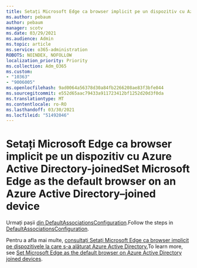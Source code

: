 ```yaml
---
title: Setați Microsoft Edge ca browser implicit pe un dispozitiv cu Azure Active Directory-joined
ms.author: pebaum
author: pebaum
manager: scotv
ms.date: 03/29/2021
ms.audience: Admin
ms.topic: article
ms.service: o365-administration
ROBOTS: NOINDEX, NOFOLLOW
localization_priority: Priority
ms.collection: Adm_O365
ms.custom:
- "10363"
- "9006005"
ms.openlocfilehash: 9ad0064a56378d30a84fb2266208ae83f3bfe044
ms.sourcegitcommit: e552d65aac79433a911723412bf1252d20d3f0da
ms.translationtype: MT
ms.contentlocale: ro-RO
ms.lasthandoff: 03/30/2021
ms.locfileid: "51492046"
---
```

# <a name="set-microsoft-edge-as-the-default-browser-on-an-azure-active-directoryjoined-device"></a><span data-ttu-id="dfdd0-102">Setați Microsoft Edge ca browser implicit pe un dispozitiv cu Azure Active Directory-joined</span><span class="sxs-lookup"><span data-stu-id="dfdd0-102">Set Microsoft Edge as the default browser on an Azure Active Directory–joined device</span></span>

<span data-ttu-id="dfdd0-103">Urmați pașii [din DefaultAssociationsConfiguration](https://go.microsoft.com/fwlink/?linkid=2132650).</span><span class="sxs-lookup"><span data-stu-id="dfdd0-103">Follow the steps in [DefaultAssociationsConfiguration](https://go.microsoft.com/fwlink/?linkid=2132650).</span></span>

<span data-ttu-id="dfdd0-104">Pentru a afla mai multe, [consultați Setați Microsoft Edge ca browser implicit pe dispozitivele la care s-a alăturat Azure Active Directory.](https://go.microsoft.com/fwlink/?linkid=2132440)</span><span class="sxs-lookup"><span data-stu-id="dfdd0-104">To learn more, see [Set Microsoft Edge as the default browser on Azure Active Directory joined devices](https://go.microsoft.com/fwlink/?linkid=2132440).</span></span>
